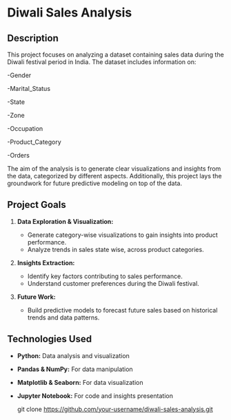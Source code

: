 # Diwali Sales Analysis

## Description
This project focuses on analyzing a dataset containing sales data during the Diwali festival period in India. The dataset includes information on:


-Gender

-Marital_Status

-State

-Zone

-Occupation

-Product_Category

-Orders

The aim of the analysis is to generate clear visualizations and insights from the data, categorized by different aspects. Additionally, this project lays the groundwork for future predictive modeling on top of the data.

## Project Goals
1. **Data Exploration & Visualization:**
   - Generate category-wise visualizations to gain insights into product performance.
   - Analyze trends in sales state wise, across product categories.

2. **Insights Extraction:**
   - Identify key factors contributing to sales performance.
   - Understand customer preferences during the Diwali festival.

3. **Future Work:**
   - Build predictive models to forecast future sales based on historical trends and data patterns.

## Technologies Used
- **Python:** Data analysis and visualization
- **Pandas & NumPy:** For data manipulation
- **Matplotlib & Seaborn:** For data visualization
- **Jupyter Notebook:** For code and insights presentation



   git clone https://github.com/your-username/diwali-sales-analysis.git
